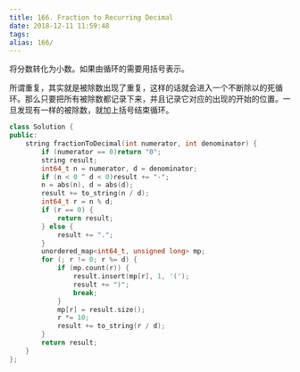 ```yaml
---
title: 166. Fraction to Recurring Decimal
date: 2018-12-11 11:59:48
tags:
alias: 166/
---
```


将分数转化为小数。如果由循环的需要用括号表示。

<!--more-->

所谓重复，其实就是被除数出现了重复，这样的话就会进入一个不断除以的死循环。那么只要把所有被除数都记录下来，并且记录它对应的出现的开始的位置。一旦发现有一样的被除数，就加上括号结束循环。

```cpp
class Solution {
public:
    string fractionToDecimal(int numerator, int denominator) {
        if (numerator == 0)return "0";
        string result;
        int64_t n = numerator, d = denominator;
        if (n < 0 ^ d < 0)result += "-";
        n = abs(n), d = abs(d);
        result += to_string(n / d);
        int64_t r = n % d;
        if (r == 0) {
            return result;
        } else {
            result += ".";
        }
        unordered_map<int64_t, unsigned long> mp;
        for (; r != 0; r %= d) {
            if (mp.count(r)) {
                result.insert(mp[r], 1, '(');
                result += ")";
                break;
            }
            mp[r] = result.size();
            r *= 10;
            result += to_string(r / d);
        }
        return result;
    }
};
```
